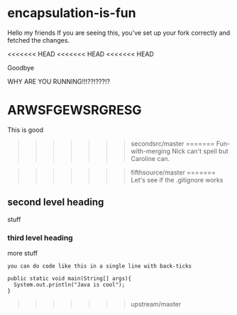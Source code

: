 # encapsulation-is-fun

Hello my friends
If you are seeing this, you've set up your fork correctly and fetched the changes.

<<<<<<< HEAD
<<<<<<< HEAD
<<<<<<< HEAD



Goodbye







WHY ARE YOU RUNNING!!!??!???!?


ARWSFGEWSRGRESG
=======
This is good
>>>>>>> secondsrc/master
=======
Fun-with-merging
Nick can't spell but Caroline can.

>>>>>>> fifthsource/master
=======
Let's see if the .gitignore works

## second level heading

stuff

### third level heading

more stuff

`you can do code like this in a single line with back-ticks`

```
public static void main(String[] args){
  System.out.println("Java is cool");
}
```
>>>>>>> upstream/master
